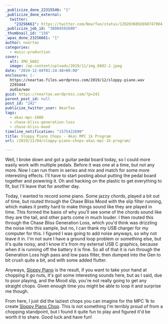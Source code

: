 ```yaml
---
_publicize_done_22315546: "1"
_publicize_done_external:
  twitter:
    "23256661": https://twitter.com/NearTao/status/1202036002698747904
_publicize_job_id: "38084592600"
_thumbnail_id: "156"
_wpas_done_23256661: "1"
author: neartao
categories:
  - music-production
cover:
  alt: IMG_6682
  image: /wp-content/uploads/2019/11/img_6682-2.jpeg
date: "2019-12-04T01:24:48+00:00"
enclosure: |-
  https://neartao.files.wordpress.com/2019/12/sloppy-piano.wav
  2293444
  audio/wav
guid: https://neartao.wordpress.com/?p=242
parent_post_id: null
post_id: "242"
publicize_twitter_user: NearTao
tags:
  - akai-mpc-1000
  - chase-bliss-generation-loss
  - chase-bliss-mood
timeline_notification: "1575422690"
title: Sloppy Piano Chops - Akai MPC 1k Program
url: /2019/12/04/sloppy-piano-chops-akai-mpc-1k-program/

---
```

Well, I broke down and got a guitar pedal board today, so I could more easily work with multiple pedals. Before it was one at a time, but not any more. Now I can run them in series and mix and match for some more interesting effects. I'll have to start posting about putting the pedal board together and powering it. Oh and hacking on the plastic to get everything to fit, but I'll leave that for another day.

Today, I wanted to record some piano. Some jazzy chords, played a bit out of time, but routed through the Chase Bliss Mood with the slip filter running, which makes it pretty hard to make things sound like they are played in time. This formed the basis of why you'll see some of the chords sound like they are the tail, and other parts come in much louder. I then routed this through the Chase Bliss Generation Loss, which you'd think was drizzling the noise into this sample, but no, I can thank my USB charger for my computer for this. I figured I was going to add noise anyways, so why not leave it in. I'm not sure I have a ground loop problem or something else, but it's quite noisy, and I know it's from my external USB C graphics, because when it is running off the battery it is fine. So all of that it is run through the Generation Loss high pass and low pass filter, then dumped into the Gen to bit crush quite a bit, and with some added flutter.

Anyways, [Sloppy Piano](/wp-content/uploads/2019/12/sloppy-piano.wav) is the result, if you want to take your hand at chopping it go nuts, it's got some interesting sounds here, but as I said, due to poor playing, and the Mood slip, you're not really going to get any straight chops. Given enough time you might be able to loop it and surprise me though.

From here, I just did the laziest chops you can imagine for the MPC 1k to create [Sloppy Piano Chop](/wp-content/uploads/2019/12/sloppy-piano-chop.zip). This is not something I'm terribly proud of from a chopping standpoint, but I found it quite fun to play and figured it'd be worth it to share. Good luck and have fun!
